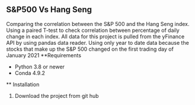 ## S&P500 Vs Hang Seng
Comparing the correlation between the S&amp;P 500 and the Hang Seng index. Using a paired T-test to check correlation between percentage of daily change in each index. 
All data for this project is pulled from the yFinance API by using pandas data reader. Using only year to date data because the stocks that make up the S&P 500 changed on the first trading day of January 2021
**Requirements
- Python 3.8 or newer
- Conda 4.9.2

** Installation
1. Download the project from git hub 

